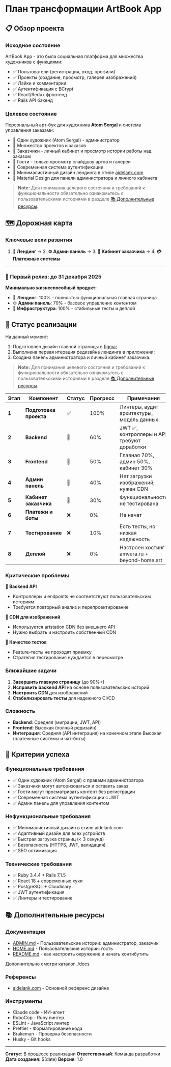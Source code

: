# План трансформации ArtBook App

## 📋 Обзор проекта

### Исходное состояние

ArtBook App - это была социальная платформа для множества художников с функциями:

- ✅ Пользователи (регистрация, вход, профили)
- ✅ Проекты (создание, просмотр, галерея изображений)
- ✅ Лайки и комментарии
- ✅ Аутентификация с BCrypt
- ✅ React/Redux фронтенд
- ✅ Rails API бэкенд

### Целевое состояние

Персональный арт-бук для художника **Atom Sergal** и система управления заказами:

- 🎯 Один художник (Atom Sergal) - администратор
- 🎯 Множество проектов и заказов
- 🎯 Заказчики - личный кабинет и просмотр истории работы над заказом
- 🎯 Гости - только просмотр слайдшоу артов и галереи
- 🎯 Современная система аутентификации
- 🎯 Минималистичный дизайн лендинга в стиле [aidelank.com](https://aidelank.com/)
- 🎯 Material Design для панели администратора и личного кабинета

> **Note:** Для понимания целевого состояния и требований к функциональности обязательно ознакомьтесь с пользовательскими историями в разделе [📚 Дополнительные ресурсы](#-дополнительные-ресурсы).

## 🗺️ Дорожная карта

### Ключевые вехи развития

1. **🎨 Лендинг** → 2. **⚙️ Админ панель** → 3. **👤 Кабинет заказчика** → 4. **💳 Платежные системы**

---

### 🎯 Первый релиз: до 31 декабря 2025
**Минимально жизнеспособный продукт:**
- 🎨 **Лендинг**: 100% - полностью функциональная главная страница
- ⚙️ **Админ панель**: 70% - базовое управление контентом  
- 🔧 **Инфраструктура**: 100% - стабильные тесты и деплой

## 🚀 Статус реализации
На данный момент:
1. Подготовлен дизайн главной страницы в [figma](https://www.figma.com/design/2bBYuF2MmKZQflUiDZ0O45/Beyond-Home?node-id=332-6&t=05qvttvh4VYK7QBx-4);
2. Выполнена первая итерация редизайна лендинга в приложении;
3. Создана панель администратора и личный кабинет заказчика.

> **Note:** Для понимания целевого состояния и требований к функциональности обязательно ознакомьтесь с пользовательскими историями в разделе [📚 Дополнительные ресурсы](#-дополнительные-ресурсы).

| Этап | Компонент | Статус | Прогресс | Примечания |
|------|-----------|--------|----------|------------|
| **1** | **Подготовка проекта** | ✅ | 100% | Линтеры, аудит архитектуры, модель данных |
| **2** | **Backend** | 🔄 | 60% | JWT ✅, контроллеры и API требуют доработки |
| **3** | **Frontend** | 🔄 | 50% | Главная 70%, админ 50%, кабинет 30% |
| **4** | **Админ панель** | 🔄 | 40% | Нет загрузки изображений, нужен CDN |
| **5** | **Кабинет заказчика** | 🔄 | 30% | Функциональность не тестирована |
| **6** | **Платежи и боты** | ❌ | 0% | Не начат |
| **7** | **Тестирование** | ❌ | 10% | Есть тесты, но низкая надежность |
| **8** | **Деплой** | ❌ | 0% | Настроен хостинг amvera.ru + beyond-home.art |

### Критические проблемы

**🔴 Backend API**
- Контроллеры и endpoints не соответствуют пользовательским историям
- Требуется повторный анализ и перепроектирование

**🔴 CDN для изображений**  
- Используется artstation CDN без внешнего API
- Нужно выбрать и настроить собственный CDN

**🔴 Качество тестов**
- Feature-тесты не проходят приемку
- Стратегия тестирования нуждается в пересмотре

### Ближайшие задачи

1. **Завершить главную страницу** (до 90%+)
2. **Исправить backend API** на основе пользовательских историй  
3. **Настроить CDN** для изображений
4. **Стабилизировать тесты** для надежного CI/CD

### Сложность

- **Backend**: Средняя (миграции, JWT, API)
- **Frontend**: Высокая (полный редизайн)
- **Интеграция**: Средняя (API интеграция) на конечном этапе Высокая (платежные системы и чат-боты)

## 🎯 Критерии успеха

### Функциональные требования

- ✅ Один художник (Atom Sergal) с правами администратора
- ✅ Заказчики могут авторизоваться и оставить заказ
- ✅ Гости могут просматривать контент без регистрации
- ✅ Современная система аутентификации с JWT
- ✅ Админ панель для управления контентом

### Нефункциональные требования

- ✅ Минималистичный дизайн в стиле aidelank.com
- ✅ Адаптивный дизайн для всех устройств
- ✅ Быстрая загрузка страниц (< 3 секунд)
- ✅ Безопасность (HTTPS, JWT, валидация)
- ✅ SEO оптимизация

### Технические требования

- ✅ Ruby 3.4.4 + Rails 7.1.5
- ✅ React 18 + современные хуки
- ✅ PostgreSQL + Cloudinary
- ✅ JWT аутентификация
- ✅ Линтеры и тестирование

## 📚 Дополнительные ресурсы

### Документация

- [ADMIN.md](https://github.com/halconel/art-book-app/blob/master/.claude/ADMIN.md#пользовательские-истории) - Пользовательские истории: администратор, заказчик
- [HOME.md](https://github.com/halconel/art-book-app/blob/master/.claude/HOME.md#пользовательские-истории) - Пользовательские истории: гость
- [README.md](./README.md) - как настроить окружение и начать контибутить

Дополнительно смотри каталог ./docs

### Референсы

- [aidelank.com](https://aidelank.com/) - Основной референс дизайна

### Инструменты

- Claude code - ИИ-агент
- RuboCop - Ruby линтер
- ESLint - JavaScript линтер
- Prettier - Форматирование кода
- Brakeman - Проверка безопасности
- Husky - Git hooks

---

**Статус**: В процессе реализации
**Ответственный**: Команда разработки
**Дата создания**: $(date)
**Версия**: 1.0
